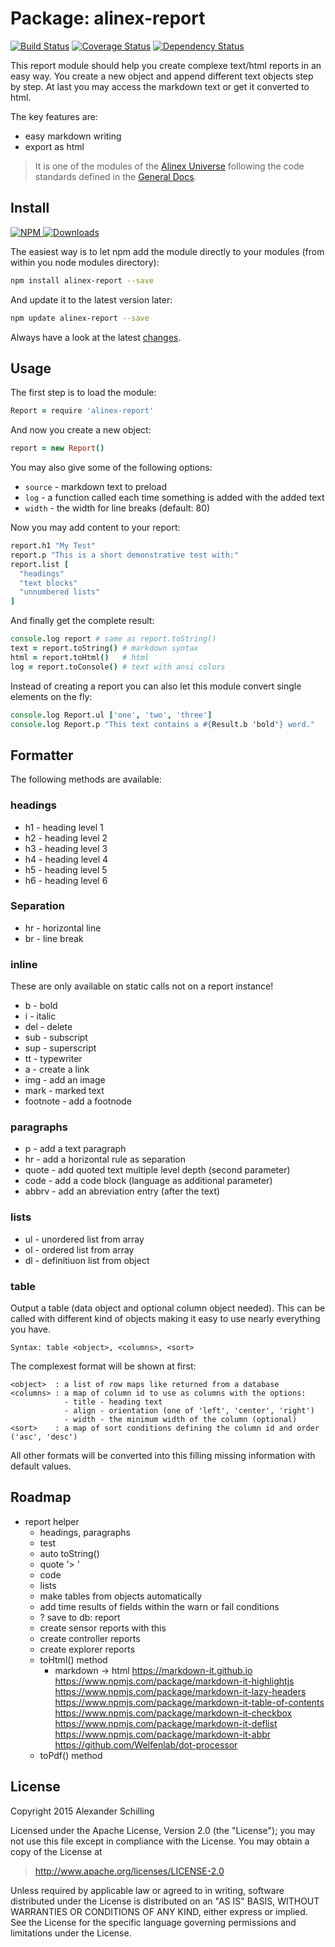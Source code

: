 Package: alinex-report
=================================================

[![Build Status](https://travis-ci.org/alinex/node-report.svg?branch=master)](https://travis-ci.org/alinex/node-report)
[![Coverage Status](https://coveralls.io/repos/alinex/node-report/badge.png?branch=master)](https://coveralls.io/r/alinex/node-report?branch=master)
[![Dependency Status](https://gemnasium.com/alinex/node-report.png)](https://gemnasium.com/alinex/node-report)

This report module should help you create complexe text/html reports in an easy
way. You create a new object and append different text objects step by step. At last
you may access the markdown text or get it converted to html.

The key features are:

- easy markdown writing
- export as html

> It is one of the modules of the [Alinex Universe](http://alinex.github.io/code.html)
> following the code standards defined in the [General Docs](http://alinex.github.io/node-alinex).

Install
-------------------------------------------------

[![NPM](https://nodei.co/npm/alinex-database.png?downloads=true&downloadRank=true&stars=true)
 ![Downloads](https://nodei.co/npm-dl/alinex-database.png?months=9&height=3)
](https://www.npmjs.com/package/alinex-database)

The easiest way is to let npm add the module directly to your modules
(from within you node modules directory):

``` sh
npm install alinex-report --save
```

And update it to the latest version later:

``` sh
npm update alinex-report --save
```

Always have a look at the latest [changes](Changelog.md).


Usage
-------------------------------------------------

The first step is to load the module:

``` coffee
Report = require 'alinex-report'
```

And now you create a new object:

``` coffee
report = new Report()
```

You may also give some of the following options:

- `source` - markdown text to preload
- `log` - a function called each time something is added with the added text
- `width` - the width for line breaks (default: 80)

Now you may add content to your report:

``` coffee
report.h1 "My Test"
report.p "This is a short demonstrative test with:"
report.list [
  "headings"
  "text blocks"
  "unnumbered lists"
]
```

And finally get the complete result:

``` coffee
console.log report # same as report.toString()
text = report.toString() # markdown syntax
html = report.toHtml()   # html
log = report.toConsole() # text with ansi colors
```

Instead of creating a report you can also let this module convert single elements
on the fly:

``` coffee
console.log Report.ul ['one', 'two', 'three']
console.log Report.p "This text contains a #{Result.b 'bold'} word."
```


Formatter
-------------------------------------------------
The following methods are available:

### headings

- h1 - heading level 1
- h2 - heading level 2
- h3 - heading level 3
- h4 - heading level 4
- h5 - heading level 5
- h6 - heading level 6

### Separation

- hr - horizontal line
- br - line break

### inline

These are only available on static calls not on a report instance!

- b - bold
- i - italic
- del - delete
- sub - subscript
- sup - superscript
- tt - typewriter
- a - create a link
- img - add an image
- mark - marked text
- footnote - add a footnode

### paragraphs

- p - add a text paragraph
- hr - add a horizontal rule as separation
- quote - add quoted text multiple level depth (second parameter)
- code - add a code block (language as additional parameter)
- abbrv - add an abreviation entry (after the text)

### lists

- ul - unordered list from array
- ol - ordered list from array
- dl - definitiuon list from object

### table

Output a table (data object and optional column object needed). This can be called
with different kind of objects making it easy to use nearly everything you have.

    Syntax: table <object>, <columns>, <sort>

The complexest format will be shown at first:

    <object>  : a list of row maps like returned from a database
    <columns> : a map of column id to use as columns with the options:
                - title - heading text
                - align - orientation (one of 'left', 'center', 'right')
                - width - the minimum width of the column (optional)
    <sort>    : a map of sort conditions defining the column id and order ('asc', 'desc')

All other formats will be converted into this filling missing information with
default values.



Roadmap
-------------------------------------------------

- report helper
  - headings, paragraphs
  - test
  - auto toString()
  - quote '> '
  - code
  - lists
  - make tables from objects automatically
  - add time results of fields within the warn or fail conditions
  - ? save to db: report
  - create sensor reports with this
  - create controller reports
  - create explorer reports
  - toHtml() method
    - markdown ->
      html https://markdown-it.github.io
      https://www.npmjs.com/package/markdown-it-highlightjs
      https://www.npmjs.com/package/markdown-it-lazy-headers
      https://www.npmjs.com/package/markdown-it-table-of-contents
      https://www.npmjs.com/package/markdown-it-checkbox
      https://www.npmjs.com/package/markdown-it-deflist
      https://www.npmjs.com/package/markdown-it-abbr
      https://github.com/Welfenlab/dot-processor
  - toPdf() method


License
-------------------------------------------------

Copyright 2015 Alexander Schilling

Licensed under the Apache License, Version 2.0 (the "License");
you may not use this file except in compliance with the License.
You may obtain a copy of the License at

>  <http://www.apache.org/licenses/LICENSE-2.0>

Unless required by applicable law or agreed to in writing, software
distributed under the License is distributed on an "AS IS" BASIS,
WITHOUT WARRANTIES OR CONDITIONS OF ANY KIND, either express or implied.
See the License for the specific language governing permissions and
limitations under the License.

